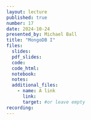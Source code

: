 ```yaml
---
layout: lecture
published: true
number: 17
date: 2024-10-24
presented_by: Michael Ball
title: "MongoDB I"
files:
  slides:
  pdf_slides:
  code:
  code_html:
  notebook:
  notes:
  additional_files:
    - name: A link
      link:
      target: #or leave empty
recording:
---
```

